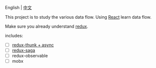 English | [中文](README-zh.md)

This project is to study the various data flow. Using [React](https://facebook.github.io/react/) learn data flow.

Make sure you already understand [redux](https://github.com/reactjs/redux).

includes:

* [ ] [redux-thunk + async](./1_redux-thunk)
* [ ] [redux-saga](./2_redux-saga)
* [ ] redux-observable
* [ ] mobx
